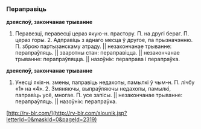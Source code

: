 ### Пераправіць
**дзеяслоў, закончанае трыванне**

1. Перавезці, перавесці цераз якую-н. прастору. П. на другі бераг. П. цераз горы. 2. Адправіць з аднаго месца ў другое, па прызначэнню. П. зброю партызанскаму атраду. || незакончанае трыванне: перапраўляць. || зваротны стан: пераправіцца. || незакончанае трыванне: перапраўляцца. || назоўнік: пераправа і перапраўка.

**дзеяслоў, закончанае трыванне**

1. Унесці якія-н. змены, паправіць недахопы, памылкі ў чым-н. П. лічбу «1» на «4». 2. Змяняючы, выпраўляючы недахопы, памылкі, паправіць усё, многае. П. усе запісы. || незакончанае трыванне: перапраўляць. || назоўнік: перапраўка.

<a rel="author">[http://rv-blr.com/](http://rv-blr.com/slounik.jsp?letterId=0&maskId=0&pageId=2319)</a>
